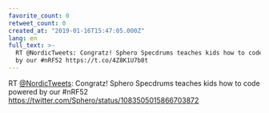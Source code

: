 ```yaml
---
favorite_count: 0
retweet_count: 0
created_at: "2019-01-16T15:47:05.000Z"
lang: en
full_text: >-
  RT @NordicTweets: Congratz! Sphero Specdrums teaches kids how to code powered
  by our #nRF52 https://t.co/4Z8K1U7b8t
---
```


RT [@NordicTweets](https://twitter.com/NordicTweets): Congratz! Sphero Specdrums
teaches kids how to code powered by our #nRF52
<https://twitter.com/Sphero/status/1083505015866703872>
